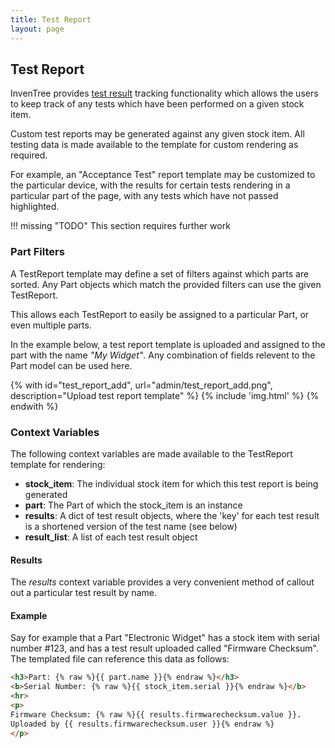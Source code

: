 ```yaml
---
title: Test Report
layout: page
---
```


## Test Report

InvenTree provides [test result](/stock/test) tracking functionality which allows the users to keep track of any tests which have been performed on a given stock item.

Custom test reports may be generated against any given stock item. All testing data is made available to the template for custom rendering as required.

For example, an "Acceptance Test" report template may be customized to the particular device, with the results for certain tests rendering in a particular part of the page, with any tests which have not passed highlighted.

!!! missing "TODO"
	This section requires further work

### Part Filters

A TestReport template may define a set of filters against which parts are sorted. Any Part objects which match the provided filters can use the given TestReport.

This allows each TestReport to easily be assigned to a particular Part, or even multiple parts.

In the example below, a test report template is uploaded and assigned to the part with the name *"My Widget"*. Any combination of fields relevent to the Part model can be used here.

{% with id="test_report_add", url="admin/test_report_add.png", description="Upload test report template" %}
{% include 'img.html' %}
{% endwith %}

### Context Variables

The following context variables are made available to the TestReport template for rendering:

- **stock_item**: The individual stock item for which this test report is being generated
- **part**: The Part of which the stock_item is an instance
- **results**: A dict of test result objects, where the 'key' for each test result is a shortened version of the test name (see below)
- **result_list**: A list of each test result object

#### Results

The *results* context variable provides a very convenient method of callout out a particular test result by name.

#### Example

Say for example that a Part "Electronic Widget" has a stock item with serial number #123, and has a test result uploaded called "Firmware Checksum". The templated file can reference this data as follows:

``` html
<h3>Part: {% raw %}{{ part.name }}{% endraw %}</h3>
<b>Serial Number: {% raw %}{{ stock_item.serial }}{% endraw %}</b>
<hr>
<p>
Firmware Checksum: {% raw %}{{ results.firmwarechecksum.value }}.
Uploaded by {{ results.firmwarechecksum.user }}{% endraw %}
</p>
```
